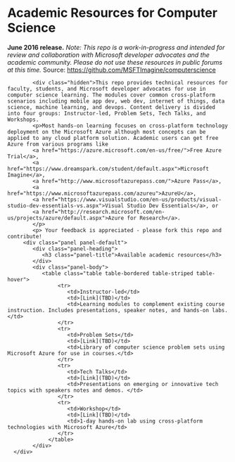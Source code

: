 <html lang="en">
   <head>
      <meta charset="utf-8">
      <meta http-equiv="X-UA-Compatible" content="IE=edge">
      <meta name="viewport" content="width=device-width, initial-scale=1">
      <title>Azure Readiness: DevCamp</title>
	  <link rel="stylesheet" href="style.css">
   </head>
   <body id="home">
      <div class="container">
         <div class="jumbotron">
            <h1>Academic Resources for Computer Science</h1>
            <p><b>June 2016 release.</b> <i>Note: This repo is a work-in-progress and intended for review and collaboration with Microsoft developer advocates and the academic community. Please do not use these resources in public forums at this time.</i> Source: <a href="https://github.com/MSFTImagine/computerscience">https://github.com/MSFTImagine/computerscience</a></p>

            <div class="hidden">This repo provides technical resources for faculty, students, and Microsoft developer advocates for use in computer science learning. The modules cover common cross-platform scenarios including mobile app dev, web dev, internet of things, data science, machine learning, and devops. Content delivery is divided into four groups: Instructor-led, Problem Sets, Tech Talks, and Workshops. 
            <p>Most hands-on learning focuses on cross-platform technology deployment on the Microsoft Azure although most concepts can be applied to any cloud platform solution. Academic users can get free Azure from various programs like 
            <a href="https://azure.microsoft.com/en-us/free/">Free Azure Trial</a>, 
            <a href="https://www.dreamspark.com/student/default.aspx">Microsoft Imagine</a>, 
            <a href="http://www.microsoftazurepass.com/">Azure Pass</a>,
            <a href="https://www.microsoftazurepass.com/azureu">AzureU</a>,
            <a href="https://www.visualstudio.com/en-us/products/visual-studio-dev-essentials-vs.aspx">Visual Studio Dev Essentials</a>, or
            <a href="http://research.microsoft.com/en-us/projects/azure/default.aspx">Azure for Research</a>.
            </p>
            <p> Your feedback is appreciated - please fork this repo and contribute!  
         <div class="panel panel-default">
            <div class="panel-heading">
               <h3 class="panel-title">Available academic resources</h3>
            </div>
            <div class="panel-body">
               <table class="table table-bordered table-striped table-hover">
					<tr>
					   <td>Instructor-led</td>
					   <td>[Link](TBD)</td>
					   <td>Learning modules to complement existing course instruction. Includes presentations, speaker notes, and hands-on labs.</td>
					</tr>
					<tr>
					   <td>Problem Sets</td>
					   <td>[Link](TBD)</td>
					   <td>Library of computer science problem sets using Microsoft Azure for use in courses.</td>
					</tr>
					<tr>
					   <td>Tech Talks</td>
					   <td>[Link](TBD)</td>
					   <td>Presentations on emerging or innovative tech topics with speakers notes and demos. </td>
					</tr>
					<tr>
					   <td>Workshop</td>
					   <td>[Link](TBD)</td>
					   <td>1-day hands-on lab using cross-platform technologies with Microsoft Azure</td>
					</tr>
				 </table>
			</div>
      </div>
   </body>
</html>
